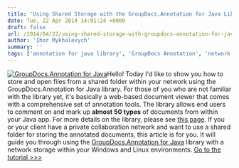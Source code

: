 ```yaml
---
title: 'Using Shared Storage with the GroupDocs.Annotation for Java Library in Windows and Linux Environments'
date: Tue, 22 Apr 2014 14:01:24 +0000
draft: false
url: /2014/04/22/using-shared-storage-with-groupdocs-annotation-for-java-library/
author: 'Ihor Mykhalevych'
summary: ''
tags: ['annotation for java library', 'GroupDocs Annotation', 'network storage', 'shared folder', 'zArchive']
---
```


[![](https://blog.groupdocs.com/wp-content/uploads/sites/4/2014/04/GD_ANT_JavaIcon_1141.png "GroupDocs.Annotation for Java")](http://groupdocs.com/java/document-annotation-library)Hello! Today I'd like to show you how to store and open files from a shared folder within your network using the GroupDocs.Annotation for Java library. For those of you who are not familiar with the library yet, it's basically a web-based document viewer that comes with a comprehensive set of annotation tools. The library allows end users to comment on and mark up **almost 50 types** of documents from within your Java app. For more details on the library, please see [this page](http://groupdocs.com/java/document-annotation-library). If you or your client have a private collaboration network and want to use a shared folder for storing the annotated documents, this article is for you. It will guide you through using the [GroupDocs.Annotation for Java](http://groupdocs.com/java/document-annotation-library) library with a network storage within your Windows and Linux environments. [Go to the tutorial >>>](http://groupdocs.com/docs/display/annotationjava/How+to+Use+A+Network+Storage+with+The+GroupDocs.Annotation+for+Java+Library)




